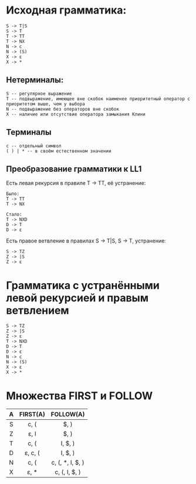 ﻿Исходная грамматика:
===

	S -> T|S
	S -> T
	T -> TT
	T -> NX
	N -> c
	N -> (S)
	X -> ɛ
	X -> *

Нетерминалы:
---
	S -- регулярное выражение
	T -- подвыражение, имеющее вне скобок наименее приоритетный оператор с приоритетом выше, чем у выбора
	N -- подвыражение без операторов вне скобок
	X -- наличие или отсутствие оператора замыкания Клини

Терминалы
---
	c -- отдельный символ
	( ) | * -- в своём естественном значении

Преобразование грамматики к LL1
---

Есть левая рекурсия в правиле T -> TT, её устранение:

	Было:
	T -> TT 
	T -> NX

	Стало:
	T -> NXD
	D -> T
	D -> ɛ
	
Есть правое ветвление в правилах S -> T|S, S -> T, устранение:

	S -> TZ
	Z -> |S
	Z -> ɛ
	
Грамматика с устранёнными левой рекурсией и правым ветвлением
===

	S -> TZ
	Z -> |S
	Z -> ɛ
	T -> NXD
	D -> T
	D -> ɛ
	N -> c
	N -> (S)
	X -> ɛ
	X -> *
	
Множества FIRST и FOLLOW
===

|A          |FIRST(A)   |FOLLOW(A)        |
|:---------:|:---------:|:---------------:|
|S          |c, (       |$, )             |
|Z          |ɛ, I       |$, )             |
|T          |c, (       |I, $, )          |
|D          |ɛ, c, (    |I, $, )          |
|N          |c, (       |c, (, *, I, $, ) |
|X          |ɛ, *       |c, (, I, $, )    |

